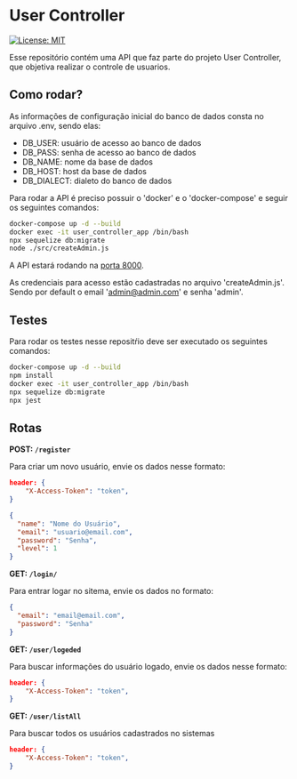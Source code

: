# User Controller

[![License: MIT](https://img.shields.io/badge/License-MIT-blue.svg)](https://opensource.org/licenses/gpl-3.0.html)

Esse repositório contém uma API que faz parte do projeto User Controller, que objetiva realizar o controle de usuarios.


## Como rodar?

As informações de configuração inicial do banco de dados consta no arquivo .env, sendo elas:

- DB_USER: usuário de acesso ao banco de dados
- DB_PASS: senha de acesso ao banco de dados
- DB_NAME: nome da base de dados
- DB_HOST: host da base de dados
- DB_DIALECT: dialeto do banco de dados

Para rodar a API é preciso possuir o 'docker' e o 'docker-compose' e seguir os seguintes comandos:

```bash
docker-compose up -d --build
docker exec -it user_controller_app /bin/bash
npx sequelize db:migrate
node ./src/createAdmin.js
```

A API estará rodando na [porta 8000](http://localhost:8000).

As credenciais para acesso estão cadastradas no arquivo 'createAdmin.js'. Sendo por default o email 'admin@admin.com' e senha 'admin'.

## Testes

Para rodar os testes nesse repositŕio deve ser executado os seguintes comandos:

```bash
docker-compose up -d --build
npm install
docker exec -it user_controller_app /bin/bash
npx sequelize db:migrate
npx jest
```

## Rotas

**POST: `/register`**

Para criar um novo usuário, envie os dados nesse formato:

```json
header: {
    "X-Access-Token": "token",
}
```

```json
{
  "name": "Nome do Usuário",
  "email": "usuario@email.com",
  "password": "Senha",
  "level": 1
}
```

**GET: `/login/`**

Para entrar logar no sitema, envie os dados no formato:

```json
{
  "email": "email@email.com",
  "password": "Senha"
}
```

**GET: `/user/logeded`**

Para buscar informações do usuário logado, envie os dados nesse formato:

```json
header: {
    "X-Access-Token": "token",
}
```

**GET: `/user/listAll`**

Para buscar todos os usuários cadastrados no sistemas

```json
header: {
    "X-Access-Token": "token",
}
```
